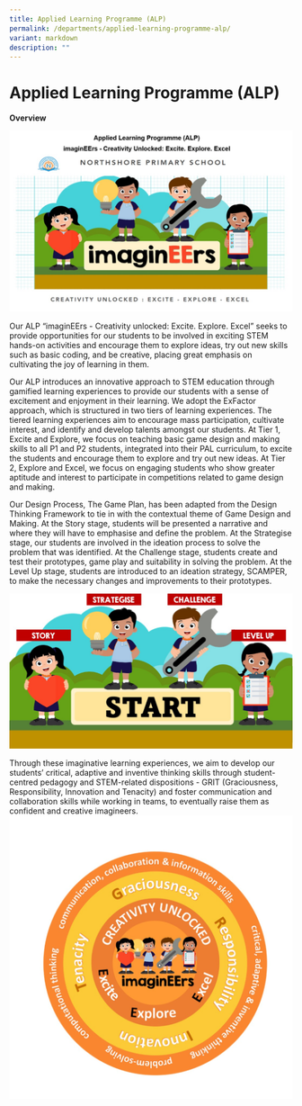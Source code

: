 ```yaml
---
title: Applied Learning Programme (ALP)
permalink: /departments/applied-learning-programme-alp/
variant: markdown
description: ""
---
```

# **Applied Learning Programme (ALP)**

**Overview** 

![](/images/ALP_Pic00.jpg)

Our ALP “imaginEErs - Creativity unlocked: Excite. Explore. Excel” seeks to provide opportunities for our students to be involved in exciting STEM hands-on activities and encourage them to explore ideas, try out new skills such as basic coding, and be creative, placing great emphasis on cultivating the joy of learning in them. 

Our ALP introduces an innovative approach to STEM education through gamified learning experiences to provide our students with a sense of excitement and enjoyment in their learning. We adopt the ExFactor approach, which is structured in two tiers of learning experiences. The tiered learning experiences aim to encourage mass participation, cultivate interest, and identify and develop talents amongst our students.  At Tier 1, Excite and Explore, we focus on teaching basic game design and making skills to all P1 and P2 students, integrated into their PAL curriculum, to excite the students and encourage them to explore and try out new ideas.  At Tier 2, Explore and Excel, we focus on engaging students who show greater aptitude and interest to participate in competitions related to game design and making.   

Our Design Process, The Game Plan, has been adapted from the Design Thinking Framework to tie in with the contextual theme of Game Design and Making.  At the Story stage, students will be presented a narrative and where they will have to emphasise and define the problem.  At the Strategise stage, our students are involved in the ideation process to solve the problem that was identified.  At the Challenge stage, students create and test their prototypes, game play and suitability in solving the problem.  At the Level Up stage, students are introduced to an ideation strategy, SCAMPER, to make the necessary changes and improvements to their prototypes.  

![](/images/ALP_Pic02.jpg)

Through these imaginative learning experiences, we aim to develop our students’ critical, adaptive and inventive thinking skills through student-centred pedagogy and STEM-related dispositions - GRIT (Graciousness, Responsibility, Innovation and Tenacity) and foster communication and collaboration skills while working in teams, to eventually raise them as confident and creative imagineers. 
![](/images/ALP_Pic03.jpg)